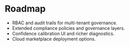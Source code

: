 # Roadmap

- RBAC and audit trails for multi-tenant governance.
- Extended compliance policies and governance layers.
- Confidence calibration UI and richer diagnostics.
- Cloud marketplace deployment options.

